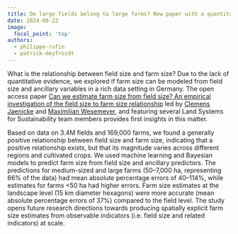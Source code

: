 ```yaml
---
title: Do large fields belong to large farms? New paper with a quantitative exploration.
date: 2024-08-22
image:
  focal_point: 'top'
authors: 
  - philippe-rufin
  - patrick-meyfroidt
---
```


<!--more-->


What is the relationship between field size and farm size? Due to the lack of quantitative evidence, we explored if farm size can be modeled from field size and ancillary variables in a rich data setting in Germany. The open access paper [Can we estimate farm size from field size? An empirical investigation of the field size to farm size relationship](https://doi.org/10.1016/j.agsy.2024.104088) led by [Clemens Jaenicke](https://www.iamo.de/institut/mitarbeitende/details/jaenicke/) and [Maximilian Wesemeyer](https://www.researchgate.net/profile/Maximilian-Wesemeyer-2), and featuring several Land Systems for Sustainability team members provides first insights in this matter.

Based on data on 3.4M fields and 169,000 farms, we found a generally positive relationship between field size and farm size, indicating that a positive relationship exists, but that its magnitude varies across different regions and cultivated crops. We used machine learning and Bayesian models to predict farm size from field size and ancillary predictors. The predictions for medium-sized and large farms (50–7,000 ha, representing 66% of the data) had mean absolute percentage errors of 40–114%, while estimates for farms <50 ha had higher errors. Farm size estimates at the landscape level (15 km diameter hexagons) were more accurate (mean absolute percentage errors of 37%) compared to the field level. The study opens future research directions towards producing spatially explicit farm size estimates from observable indicators (i.e. field size and related indicators) at scale.